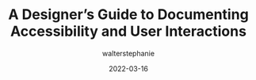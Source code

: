 ---
author: walterstephanie
date: 2022-03-16
tags:
  - accessibility
  - interaction-design
  - documentation
target_url: https://stephaniewalter.design/blog/a-designers-guide-to-documenting-accessibility-user-interactions/
title: A Designer’s Guide to Documenting Accessibility and User Interactions
---